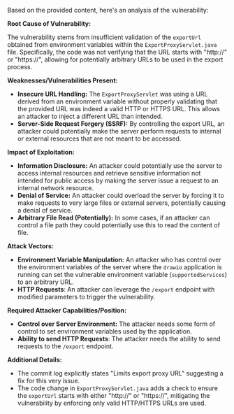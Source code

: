 Based on the provided content, here's an analysis of the vulnerability:

**Root Cause of Vulnerability:**

The vulnerability stems from insufficient validation of the `exportUrl` obtained from environment variables within the `ExportProxyServlet.java` file. Specifically, the code was not verifying that the URL starts with "http://" or "https://", allowing for potentially arbitrary URLs to be used in the export process.

**Weaknesses/Vulnerabilities Present:**

-   **Insecure URL Handling:** The `ExportProxyServlet` was using a URL derived from an environment variable without properly validating that the provided URL was indeed a valid HTTP or HTTPS URL. This allows an attacker to inject a different URL than intended.
-   **Server-Side Request Forgery (SSRF):** By controlling the export URL, an attacker could potentially make the server perform requests to internal or external resources that are not meant to be accessed.

**Impact of Exploitation:**

-   **Information Disclosure:** An attacker could potentially use the server to access internal resources and retrieve sensitive information not intended for public access by making the server issue a request to an internal network resource.
-   **Denial of Service:** An attacker could overload the server by forcing it to make requests to very large files or external servers, potentially causing a denial of service.
-   **Arbitrary File Read (Potentially):** In some cases, if an attacker can control a file path they could potentially use this to read the content of file.

**Attack Vectors:**

-   **Environment Variable Manipulation:** An attacker who has control over the environment variables of the server where the `drawio` application is running can set the vulnerable environment variable (`supportedServices`) to an arbitrary URL.
-   **HTTP Requests**: An attacker can leverage the `/export` endpoint with modified parameters to trigger the vulnerability.

**Required Attacker Capabilities/Position:**

-   **Control over Server Environment:** The attacker needs some form of control to set environment variables used by the application.
-  **Ability to send HTTP Requests**: The attacker needs the ability to send requests to the `/export` endpoint.

**Additional Details:**

-   The commit log explicitly states "Limits export proxy URL" suggesting a fix for this very issue.
-   The code change in `ExportProxyServlet.java` adds a check to ensure the `exportUrl` starts with either "http://" or "https://", mitigating the vulnerability by enforcing only valid HTTP/HTTPS URLs are used.
